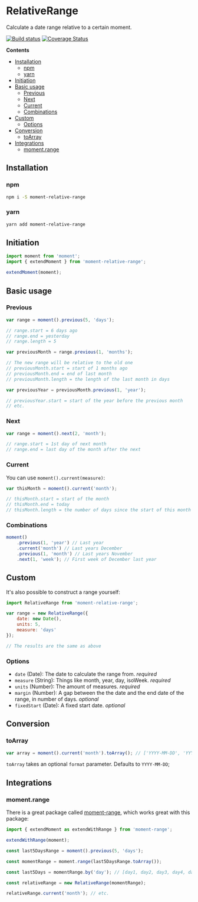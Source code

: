 RelativeRange
=============

Calculate a date range relative to a certain moment.

[![Build status](https://api.travis-ci.org/jamiter/moment-relative-range.png)](https://travis-ci.org/jamiter/moment-relative-range)
[![Coverage Status](https://coveralls.io/repos/github/jamiter/moment-relative-range/badge.svg)](https://coveralls.io/github/jamiter/moment-relative-range)

<!-- START doctoc generated TOC please keep comment here to allow auto update -->
<!-- DON'T EDIT THIS SECTION, INSTEAD RE-RUN doctoc TO UPDATE -->
**Contents**

- [Installation](#installation)
  - [npm](#npm)
  - [yarn](#yarn)
- [Initiation](#initiation)
- [Basic usage](#basic-usage)
  - [Previous](#previous)
  - [Next](#next)
  - [Current](#current)
  - [Combinations](#combinations)
- [Custom](#custom)
  - [Options](#options)
- [Conversion](#conversion)
  - [toArray](#toarray)
- [Integrations](#integrations)
  - [moment.range](#momentrange)

<!-- END doctoc generated TOC please keep comment here to allow auto update -->

## Installation

### npm
```bash
npm i -S moment-relative-range
```

### yarn
```bash
yarn add moment-relative-range
```

## Initiation
```js
import moment from 'moment';
import { extendMoment } from 'moment-relative-range';

extendMoment(moment);
```

## Basic usage

### Previous
```js
var range = moment().previous(5, 'days');

// range.start = 6 days ago
// range.end = yesterday
// range.length = 5

var previousMonth = range.previous(1, 'months');

// The new range will be relative to the old one
// previousMonth.start = start of 1 months ago
// previousMonth.end = end of last month
// previousMonth.length = the length of the last month in days

var previousYear = previousMonth.previous(1, 'year');

// previousYear.start = start of the year before the previous month
// etc.
```

### Next

```js
var range = moment().next(2, 'month');

// range.start = 1st day of next month
// range.end = last day of the month after the next
```

### Current
You can use `moment().current(measure)`:

```js
var thisMonth = moment().current('month');

// thisMonth.start = start of the month
// thisMonth.end = today
// thisMonth.length = the number of days since the start of this month
```

### Combinations

```js
moment()
    .previous(1, 'year') // Last year
    .current('month') // Last years December
    .previous(1, 'month') // Last years November
    .next(1, 'week'); // First week of December last year
```

## Custom
It's also possible to construct a range yourself:

```js
import RelativeRange from 'moment-relative-range';

var range = new RelativeRange({
    date: new Date(),
    units: 5,
    measure: 'days'
});

// The results are the same as above
```

### Options

- `date` (Date): The date to calculate the range from. _required_
- `measure` (String): Things like month, year, day, isoWeek. _required_
- `units` (Number): The amount of measures. _required_
- `margin` (Number): A gap between the the date and the end date of the range, in number of days. _optional_
- `fixedStart` (Date): A fixed start date. _optional_

## Conversion

### toArray

```js
var array = moment().current('month').toArray(); // ['YYYY-MM-DD', 'YYYY-MM-DD']
```

`toArray` takes an optional `format` parameter. Defaults to `YYYY-MM-DD`;

## Integrations

### moment.range

There is a great package called [moment-range](https://www.npmjs.com/package/moment-range), which works great with this package:

```js
import { extendMoment as extendWithRange } from 'moment-range';

extendWithRange(moment);

const last5DaysRange = moment().previous(5, 'days');

const momentRange = moment.range(last5DaysRange.toArray());

const last5Days = momentRange.by('day'); // [day1, day2, day3, day4, day5]

const relativeRange = new RelativeRange(momentRange);

relativeRange.current('month'); // etc.
```
